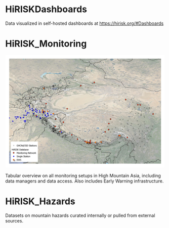 # HiRISKDashboards

Data visualized in self-hosted dashboards at https://hirisk.org/#Dashboards 

# HiRISK_Monitoring

![alt text](HiRISK_Monitoring/HiRISKMonitoringDashboard.jpg)

Tabular overview on all monitoring setups in High Mountain Asia, including data managers and data access. Also includes Early Warning infrastructure. 

# HiRISK_Hazards

Datasets on mountain hazards curated internally or pulled from external sources.
